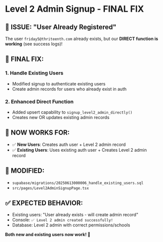 # Level 2 Admin Signup - FINAL FIX

## 🎯 **ISSUE: "User Already Registered"**
The user `friday5@thriteenth.com` already exists, but our **DIRECT function is working** (see success logs)!

## **🔧 FINAL FIX:**

### **1. Handle Existing Users**
- Modified signup to authenticate existing users
- Create admin records for users who already exist in auth

### **2. Enhanced Direct Function** 
- Added upsert capability to `signup_level2_admin_directly()`
- Creates new OR updates existing admin records

## **🚀 NOW WORKS FOR:**
- ✅ **New Users**: Creates auth user + Level 2 admin record
- ✅ **Existing Users**: Uses existing auth user + Creates Level 2 admin record

## **📁 MODIFIED:**
- `supabase/migrations/20250613000006_handle_existing_users.sql`
- `src/pages/Level2AdminSignupPage.tsx`

## **✅ EXPECTED BEHAVIOR:**
- Existing users: "User already exists - will create admin record"
- Console: `✅ Level 2 admin created successfully!`
- Database: Level 2 admin with correct permissions/schools

**Both new and existing users now work! 🎉**
